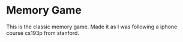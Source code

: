 # Memory Game
This is the classic memory game. Made it as I was following a iphone course cs193p from stanford.
